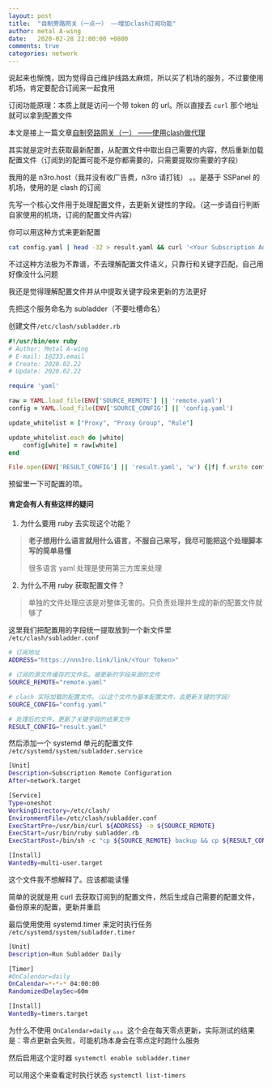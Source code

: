 ```yaml
---
layout: post
title:  "自制旁路网关（一点一） ——增加clash订阅功能"
author: metal A-wing
date:   2020-02-28 22:00:00 +0800
comments: true
categories: network
---
```


说起来也惭愧，因为觉得自己维护线路太麻烦，所以买了机场的服务，不过要使用机场，肯定要配合订阅来一起食用

订阅功能原理：本质上就是访问一个带 token 的 url。所以直接去 `curl` 那个地址就可以拿到配置文件

本文是接上一篇文章[自制旁路网关（一） ——使用clash做代理](/network/2020/02/22/bypass_gateway-1_clash.html)

其实就是定时去获取最新配置，从配置文件中取出自己需要的内容，然后重新加载配置文件（订阅到的配置可能不是你都需要的，只需要提取你需要的字段）

我用的是 n3ro.host（我并没有收广告费，n3ro 请打钱） 。。是基于 SSPanel 的机场，使用的是 clash 的订阅

先写一个核心文件用于处理配置文件，去更新关键性的字段。（这一步请自行判断自家使用的机场，订阅的配置文件内容）

你可以用这种方式来更新配置
```sh
cat config.yaml | head -32 > result.yaml && curl '<Your Subscription Address>' | grep Proxy: -A 1000 >> result.yaml && cp result.yaml config.yaml
```
不过这种方法极为不靠谱，不去理解配置文件语义，只靠行和关键字匹配，自己用好像没什么问题

我还是觉得理解配置文件并从中提取关键字段来更新的方法更好

先把这个服务命名为 subladder（不要吐槽命名）

创建文件`/etc/clash/subladder.rb`
```ruby
#!/usr/bin/env ruby
# Author: Metal A-wing
# E-mail: 1@233.email
# Create: 2020.02.22
# Update: 2020.02.22

require 'yaml'

raw = YAML.load_file(ENV['SOURCE_REMOTE'] || 'remote.yaml')
config = YAML.load_file(ENV['SOURCE_CONFIG'] || 'config.yaml')

update_whitelist = ["Proxy", "Proxy Group", "Rule"]

update_whitelist.each do |white|
	config[white] = raw[white]
end

File.open(ENV['RESULT_CONFIG'] || 'result.yaml', 'w') {|f| f.write config.to_yaml }
```
预留里一下可配置的项。

#### **肯定会有人有些这样的疑问**

1. 为什么要用 ruby 去实现这个功能？
> **老子想用什么语言就用什么语言，不服自己来写，我尽可能把这个处理脚本写的简单易懂**
>
> 很多语言 yaml 处理是使用第三方库来处理

2. 为什么不用 ruby 获取配置文件？
> 单独的文件处理应该是对整体无害的。只负责处理并生成的新的配置文件就够了


这里我们把配置用的字段统一提取放到一个新文件里 `/etc/clash/subladder.conf`
```sh
# 订阅地址
ADDRESS="https://nnn3ro.link/link/<Your Token>"

# 订阅的源文件缓存的文件名。被更新的字段来源的文件
SOURCE_REMOTE="remote.yaml"

# clash 实际加载的配置文件。（以这个文件为基本配置文件，去更新关键的字段）
SOURCE_CONFIG="config.yaml"

# 处理后的文件，更新了关键字段的结果文件
RESULT_CONFIG="result.yaml"
```


然后添加一个 systemd 单元的配置文件
`/etc/systemd/system/subladder.service`

```sh
[Unit]
Description=Subscription Remote Configuration
After=network.target

[Service]
Type=oneshot
WorkingDirectory=/etc/clash/
EnvironmentFile=/etc/clash/subladder.conf
ExecStartPre=/usr/bin/curl ${ADDRESS} -o ${SOURCE_REMOTE}
ExecStart=/usr/bin/ruby subladder.rb
ExecStartPost=/bin/sh -c "cp ${SOURCE_REMOTE} backup && cp ${RESULT_CONFIG} ${SOURCE_CONFIG} && systemctl restart clash.service"

[Install]
WantedBy=multi-user.target
```
这个文件我不想解释了。应该都能读懂

简单的说就是用 curl 去获取订阅到的配置文件，然后生成自己需要的配置文件，备份原来的配置，更新并重启


最后使用使用 systemd.timer 来定时执行任务 `/etc/systemd/system/subladder.timer`
```sh
[Unit]
Description=Run Subladder Daily

[Timer]
#OnCalendar=daily
OnCalendar=*-*-* 04:00:00
RandomizedDelaySec=60m

[Install]
WantedBy=timers.target
```
为什么不使用 `OnCalendar=daily` 。。。这个会在每天零点更新，实际测试的结果是：零点更新会失败，可能机场本身会在零点定时跑什么服务

然后启用这个定时器 `systemctl enable subladder.timer`

可以用这个来查看定时执行状态 `systemctl list-timers`

